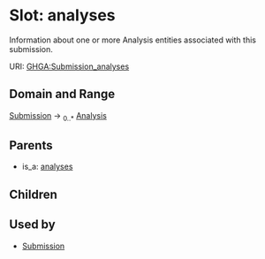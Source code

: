 
# Slot: analyses


Information about one or more Analysis entities associated with this submission.

URI: [GHGA:Submission_analyses](https://w3id.org/GHGA/Submission_analyses)


## Domain and Range

[Submission](Submission.md) &#8594;  <sub>0..\*</sub> [Analysis](Analysis.md)

## Parents

 *  is_a: [analyses](analyses.md)

## Children


## Used by

 * [Submission](Submission.md)
